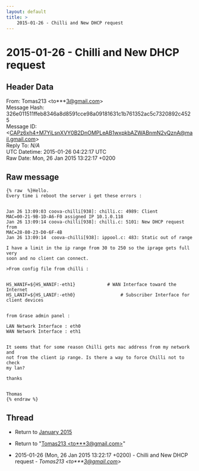 ```yaml
---
layout: default
title: >
    2015-01-26 - Chilli and New DHCP request
---
```


# 2015-01-26 - Chilli and New DHCP request

## Header Data

From: Tomas213 \<to***3@gmail.com\><br>
Message Hash: 326e011511ffeb8346a8d8591cce98a09181631c1b761352ac5c7320892c4525<br>
Message ID: \<CAPz6xh4+M7YiLsnXVY0B2DnOMPLeAB1wxpkbAZWABnmN2vQznA@mail.gmail.com\><br>
Reply To: _N/A_<br>
UTC Datetime: 2015-01-26 04:22:17 UTC<br>
Raw Date: Mon, 26 Jan 2015 13:22:17 +0200<br>

## Raw message

```
{% raw  %}Hello.
Every time i reboot the server i get these errors :


Jan 26 13:09:03 coova-chilli[938]: chilli.c: 4989: Client
MAC=00-21-9B-1D-A6-F0 assigned IP 10.1.0.118
Jan 26 13:09:14 coova-chilli[938]: chilli.c: 5101: New DHCP request from
MAC=28-80-23-D0-6F-4B
Jan 26 13:09:14  coova-chilli[938]: ippool.c: 483: Static out of range

I have a limit in the ip range from 30 to 250 so the iprage gets full very
soon and no client can connect.

>From config file from chilli :


HS_WANIF=${HS_WANIF:-eth1}            # WAN Interface toward the Internet
HS_LANIF=${HS_LANIF:-eth0}                 # Subscriber Interface for
client devices


from Grase admin panel :

LAN Network Interface : eth0
WAN Network Interface : eth1


It seems that for some reason Chilli gets mac address from my network and
not from the client ip range. Is there a way to force Chilli not to check
my lan?

thanks


Thomas
{% endraw %}
```

## Thread

+ Return to [January 2015](/archive/2015/01)

+ Return to "[Tomas213 <to***3<span>@</span>gmail.com>](/authors/to___3_at_gmail_com)"

+ 2015-01-26 (Mon, 26 Jan 2015 13:22:17 +0200) - Chilli and New DHCP request - _Tomas213 \<to***3@gmail.com\>_


